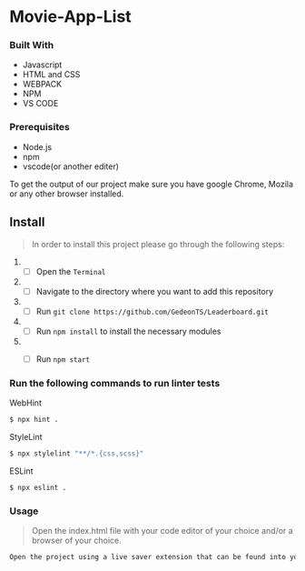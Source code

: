 
# Movie-App-List
### Built With

- Javascript
- HTML and CSS
- WEBPACK
- NPM
- VS CODE


### Prerequisites

- Node.js
- npm
- vscode(or another editer)

To get the output of our project make sure you have google Chrome, Mozila or any other browser installed.

## Install 

> In order to install this project please go through the following steps:

1. - [ ] Open the `Terminal`
2. - [ ] Navigate to the directory where you want to add this repository
3. - [ ] Run `git clone https://github.com/GedeonTS/Leaderboard.git`
4. - [ ] Run `npm install` to install the necessary modules
5. - [ ] Run `npm start`


### Run the following commands to run linter tests

WebHint
```bash
$ npx hint .
```

StyleLint
```bash
$ npx stylelint "**/*.{css,scss}"
```

ESLint
```bash
$ npx eslint .
```

### Usage

> Open the index.html file with your code editor of your choice and/or a browser of your choice.
```bash
Open the project using a live saver extension that can be found into your code editor.
```


